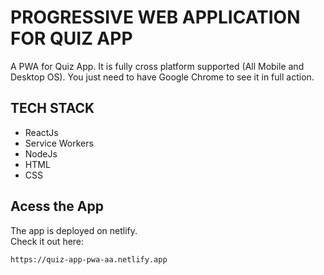 # PROGRESSIVE WEB APPLICATION FOR QUIZ APP
A PWA for Quiz App. It is fully cross platform supported (All Mobile and Desktop OS). You just need to have Google Chrome to see it in full action.

## TECH STACK
- ReactJs
- Service Workers
- NodeJs
- HTML
- CSS

## Acess the App
The app is deployed on netlify.  
Check it out here:
```
https://quiz-app-pwa-aa.netlify.app
```
